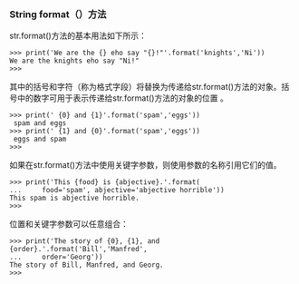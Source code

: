 ### String format（）方法

str.format\(\)方法的基本用法如下所示：

```
>>> print('We are the {} eho say "{}!"'.format('knights','Ni'))
We are the knights eho say "Ni!"
>>>
```

其中的括号和字符（称为格式字段）将替换为传递给str.format\(\)方法的对象。括号中的数字可用于表示传递给str.format\(\)方法的对象的位置 。

```
>>> print(' {0} and {1}'.format('spam','eggs'))
 spam and eggs
>>> print(' {1} and {0}'.format('spam','eggs'))
 eggs and spam
>>>
```

如果在str.format\(\)方法中使用关键字参数，则使用参数的名称引用它们的值。

```
>>> print('This {food} is {abjective}.'.format(
...     food='spam', abjective='abjective horrible'))
This spam is abjective horrible.
>>>
```

位置和关键字参数可以任意组合：

```
>>> print('The story of {0}, {1}, and {order}.'.format('Bill','Manfred',
...     order='Georg'))
The story of Bill, Manfred, and Georg.
>>>

```



